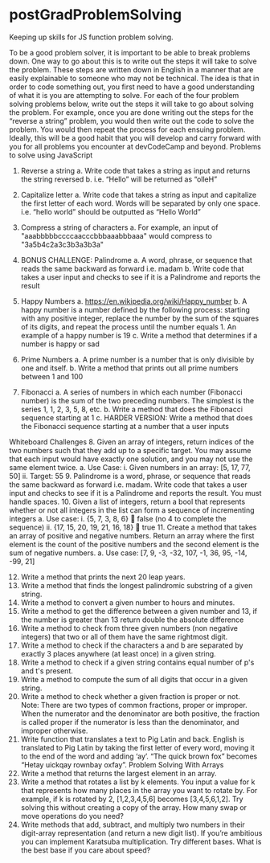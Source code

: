# postGradProblemSolving
Keeping up skills for JS function problem solving. 


To be a good problem solver, it is important to be able to break problems down. One way to go about this is to write out the steps it will take to solve the problem. These steps are written down in English in a manner that are easily explainable to someone who may not be technical. The idea is that in order to code something out, you first need to have a good understanding of what it is you are attempting to solve.
For each of the four problem solving problems below, write out the steps it will take to go about solving the problem. For example, once you are done writing out the steps for the “reverse a string” problem, you would then write out the code to solve the problem. You would then repeat the process for each ensuing problem. Ideally, this will be a good habit that you will develop and carry forward with you for all problems you encounter at devCodeCamp and beyond.
Problems to solve using JavaScript
1.	Reverse a string
a.	Write code that takes a string as input and returns the string reversed
b.	i.e. “Hello” will be returned as “olleH”
2.	Capitalize letter
a.	Write code that takes a string as input and capitalize the first letter of each word. Words will be separated by only one space. i.e. “hello world” should be outputted as “Hello World”
3.	Compress a string of characters
a.	For example, an input of "aaabbbbbccccaacccbbbaaabbbaaa" would compress to "3a5b4c2a3c3b3a3b3a"
4.	BONUS CHALLENGE: Palindrome
a.	A word, phrase, or sequence that reads the same backward as forward i.e. madam
b.	Write code that takes a user input and checks to see if it is a Palindrome and reports the result


5.	Happy Numbers
a.	https://en.wikipedia.org/wiki/Happy_number
b.	A happy number is a number defined by the following process: starting with any positive integer, replace the number by the sum of the squares of its digits, and repeat the process until the number equals 1. An example of a happy number is 19
c.	Write a method that determines if a number is happy or sad
6.	Prime Numbers
a.	A prime number is a number that is only divisible by one and itself.
b.	Write a method that prints out all prime numbers between 1 and 100 
7.	Fibonacci
a.	A series of numbers in which each number (Fibonacci number) is the sum of the two preceding numbers. The simplest is the series 1, 1, 2, 3, 5, 8, etc.
b.	Write a method that does the Fibonacci sequence starting at 1
c.	HARDER VERSION: Write a method that does the Fibonacci sequence starting at a number that a user inputs




Whiteboard Challenges
8.	Given an array of integers, return indices of the two numbers such that they add up to a specific target. You may assume that each input would have exactly one solution, and you may not use the same element twice.
a.	Use Case:
i.	Given numbers in an array: [5, 17, 77, 50] 
ii.	Target: 55
9.	Palindrome is a word, phrase, or sequence that reads the same backward as forward i.e. madam. Write code that takes a user input and checks to see if it is a Palindrome and reports the result. You must handle spaces. 
10.	Given a list of integers, return a bool that represents whether or not all integers in the list can form a sequence of incrementing integers
a.	Use case: 
i.	{5, 7, 3, 8, 6}  false (no 4 to complete the sequence)
ii.	{17, 15, 20, 19, 21, 16, 18}  true
11.	Create a method that takes an array of positive and negative numbers. Return an array where the first element is the count of the positive numbers and the second element is the sum of negative numbers. 
a.	Use case: [7, 9, -3, -32, 107, -1, 36, 95, -14, -99, 21]



12.	Write a method that prints the next 20 leap years.
13.	Write a method that finds the longest palindromic substring of a given string.
14.	Write a method to convert a given number to hours and minutes.
15.	Write a method to get the difference between a given number and 13, if the number is greater than 13 return double the absolute difference
16.	Write a method to check from three given numbers (non negative integers) that two or all of them have the same rightmost digit.
17.	Write a method to check if the characters a and b are separated by exactly 3 places anywhere (at least once) in a given string.
18.	Write a method to check if a given string contains equal number of p's and t's present.
19.	Write a method to compute the sum of all digits that occur in a given string. 
20.	Write a method to check whether a given fraction is proper or not.  
Note: There are two types of common fractions, proper or improper. When the numerator and the denominator are both positive, the fraction is called proper if the numerator is less than the denominator, and improper otherwise.
21.	Write function that translates a text to Pig Latin and back. English is translated to Pig Latin by taking the first letter of every word, moving it to the end of the word and adding ‘ay’. “The quick brown fox” becomes “Hetay uickqay rownbay oxfay”.
Problem Solving With Arrays
22.	Write a method that returns the largest element in an array.
23.	Write a method that rotates a list by k elements. You input a value for k that represents how many places in the array you want to rotate by. For example, if k is rotated by 2, [1,2,3,4,5,6] becomes [3,4,5,6,1,2]. Try solving this without creating a copy of the array. How many swap or move operations do you need?
24.	Write methods that add, subtract, and multiply two numbers in their digit-array representation (and return a new digit list). If you’re ambitious you can implement Karatsuba multiplication. Try different bases. What is the best base if you care about speed?
